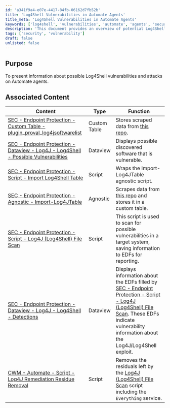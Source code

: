 ```yaml
---
id: 'a341f9a4-e07e-4417-84fb-06162d7fb52b'
title: 'Log4Shell Vulnerabilities in Automate Agents'
title_meta: 'Log4Shell Vulnerabilities in Automate Agents'
keywords: ['log4shell', 'vulnerabilities', 'automate', 'agents', 'security']
description: 'This document provides an overview of potential Log4Shell vulnerabilities and the associated risks to Automate agents. It includes links to various resources such as custom tables, dataviews, and scripts that facilitate the identification and remediation of these vulnerabilities.'
tags: ['security', 'vulnerability']
draft: false
unlisted: false
---
```

## Purpose

To present information about possible Log4Shell vulnerabilities and attacks on Automate agents.

## Associated Content

| Content                                                                                                           | Type         | Function                                                                                                           |
|-------------------------------------------------------------------------------------------------------------------|--------------|--------------------------------------------------------------------------------------------------------------------|
| [SEC - Endpoint Protection - Custom Table - plugin_proval_log4jsoftwarelist](<../cwa/tables/plugin_proval_log4jsoftwarelist.md>) | Custom Table | Stores scraped data from [this repo](https://raw.githubusercontent.com/NCSC-NL/log4shell/main/software/README.md). |
| [SEC - Endpoint Protection - Dataview - Log4J - Log4Shell - Possible Vulnerabilities](<../cwa/dataviews/Log4J - Log4Shell - Possible Vulnerabilities.md>) | Dataview    | Displays possible discovered software that is vulnerable.                                                         |
| [SEC - Endpoint Protection - Script - Import Log4Shell Table](<../cwa/scripts/Import Log4Shell Table.md>) | Script       | Wraps the Import-Log4JTable agnostic script.                                                                     |
| [SEC - Endpoint Protection - Agnostic - Import-Log4JTable](<../powershell/Import-Log4JTable.md>) | Agnostic     | Scrapes data from [this repo](https://raw.githubusercontent.com/NCSC-NL/log4shell/main/software/README.md) and stores it in a custom table. |
| [SEC - Endpoint Protection - Script - Log4J (Log4Shell) File Scan](<../cwa/scripts/Log4J (Log4Shell) File Scan.md>) | Script       | This script is used to scan for possible vulnerabilities in a target system, saving information to EDFs for reporting. |
| [SEC - Endpoint Protection - Dataview - Log4J - Log4Shell - Detections](<../cwa/dataviews/Log4J - Log4Shell - Detections.md>) | Dataview    | Displays information about the EDFs filled by [SEC - Endpoint Protection - Script - Log4J (Log4Shell) File Scan](<../cwa/scripts/Log4J (Log4Shell) File Scan.md>). These EDFs indicate vulnerability information about the Log4J/Log4Shell exploit. |
| [CWM - Automate - Script - Log4J Remediation Residue Removal](<../cwa/scripts/Log4J Remediation Residue Removal.md>) | Script       | Removes the residuals left by the [Log4J (Log4Shell) File Scan](<../cwa/scripts/Log4J (Log4Shell) File Scan.md>) script including the `Everything` service. |













